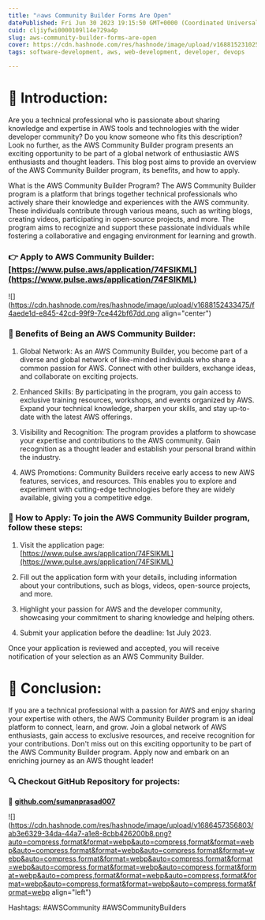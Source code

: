 ```yaml
---
title: "🔥aws Community Builder Forms Are Open"
datePublished: Fri Jun 30 2023 19:15:50 GMT+0000 (Coordinated Universal Time)
cuid: cljiyfwi0000109l14e729a4p
slug: aws-community-builder-forms-are-open
cover: https://cdn.hashnode.com/res/hashnode/image/upload/v1688152310253/48759ba8-1c19-44c7-bdbe-b3a4cd556e7c.png
tags: software-development, aws, web-development, developer, devops

---
```


# 📍 Introduction:

Are you a technical professional who is passionate about sharing knowledge and expertise in AWS tools and technologies with the wider developer community? Do you know someone who fits this description? Look no further, as the AWS Community Builder program presents an exciting opportunity to be part of a global network of enthusiastic AWS enthusiasts and thought leaders. This blog post aims to provide an overview of the AWS Community Builder program, its benefits, and how to apply.

What is the AWS Community Builder Program? The AWS Community Builder program is a platform that brings together technical professionals who actively share their knowledge and experiences with the AWS community. These individuals contribute through various means, such as writing blogs, creating videos, participating in open-source projects, and more. The program aims to recognize and support these passionate individuals while fostering a collaborative and engaging environment for learning and growth.

### 👉 Apply to AWS Community Builder: [https://www.pulse.aws/application/74FSIKML](https://www.pulse.aws/application/74FSIKML)

![](https://cdn.hashnode.com/res/hashnode/image/upload/v1688152433475/f4aede1d-e845-42cd-99f9-7ce442bf67dd.png align="center")

### 📢 Benefits of Being an AWS Community Builder:

1. Global Network: As an AWS Community Builder, you become part of a diverse and global network of like-minded individuals who share a common passion for AWS. Connect with other builders, exchange ideas, and collaborate on exciting projects.
    
2. Enhanced Skills: By participating in the program, you gain access to exclusive training resources, workshops, and events organized by AWS. Expand your technical knowledge, sharpen your skills, and stay up-to-date with the latest AWS offerings.
    
3. Visibility and Recognition: The program provides a platform to showcase your expertise and contributions to the AWS community. Gain recognition as a thought leader and establish your personal brand within the industry.
    
4. AWS Promotions: Community Builders receive early access to new AWS features, services, and resources. This enables you to explore and experiment with cutting-edge technologies before they are widely available, giving you a competitive edge.
    

### 📢 How to Apply: To join the AWS Community Builder program, follow these steps:

1. Visit the application page: [https://www.pulse.aws/application/74FSIKML](https://www.pulse.aws/application/74FSIKML)
    
2. Fill out the application form with your details, including information about your contributions, such as blogs, videos, open-source projects, and more.
    
3. Highlight your passion for AWS and the developer community, showcasing your commitment to sharing knowledge and helping others.
    
4. Submit your application before the deadline: 1st July 2023.
    

Once your application is reviewed and accepted, you will receive notification of your selection as an AWS Community Builder.

# 📍 Conclusion:

If you are a technical professional with a passion for AWS and enjoy sharing your expertise with others, the AWS Community Builder program is an ideal platform to connect, learn, and grow. Join a global network of AWS enthusiasts, gain access to exclusive resources, and receive recognition for your contributions. Don't miss out on this exciting opportunity to be part of the AWS Community Builder program. Apply now and embark on an enriching journey as an AWS thought leader!

### **🔍 Checkout GitHub Repository for projects:**

**🔗** [**github.com/sumanprasad007**](http://github.com/sumanprasad007)

![](https://cdn.hashnode.com/res/hashnode/image/upload/v1686457356803/ab3e6329-34da-44a7-a1e8-8cbb426200b8.png?auto=compress,format&format=webp&auto=compress,format&format=webp&auto=compress,format&format=webp&auto=compress,format&format=webp&auto=compress,format&format=webp&auto=compress,format&format=webp&auto=compress,format&format=webp&auto=compress,format&format=webp&auto=compress,format&format=webp&auto=compress,format&format=webp&auto=compress,format&format=webp&auto=compress,format&format=webp align="left")

Hashtags: #AWSCommunity #AWSCommunityBuilders